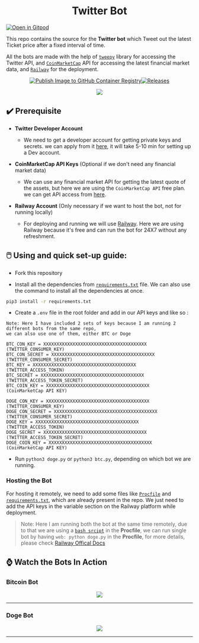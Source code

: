 <h1 align ="center">Twitter Bot</h1>

[![Open in Gitpod](https://gitpod.io/button/open-in-gitpod.svg)](https://gitpod.io/#https://github.com/Pradumnasaraf/Twitter_Bot.git)

This repo contains the source for the **Twitter bot** which Tweet out the latest Ticket price after a fixed interval of time.

All the bots are made with the help of [`tweepy`](https://github.com/tweepy/tweepy) library for accessing the Twitter API, and [`CoinMarketCap`](https://coinmarketcap.com/api/documentation/v1/) API for accessing the latest financial market data, and [`Railway`](https://railway.app/) for the deployment.


<div align="center">

[![Publish Image to GitHub Container Registry](https://github.com/Pradumnasaraf/Botchain/actions/workflows/publish-ghcr.yml/badge.svg)](https://github.com/Pradumnasaraf/Botchain/actions/workflows/publish-ghcr.yml)[![Releases](https://github.com/Pradumnasaraf/Botchain/actions/workflows/releases.yml/badge.svg)](https://github.com/Pradumnasaraf/Botchain/actions/workflows/releases.yml)

</div>

<p align="center"><img src="https://user-images.githubusercontent.com/51878265/150635263-e2c0e19b-2dcb-434c-a2a1-39a5f79e40d2.png"></p>

## ✔️ Prerequisite

- **Twitter Developer Account**

  - We need to get a developer account for getting private keys and secrets. we can apply from it [here](https://developer.twitter.com/en/portal/petition/essential/basic-info), it will take 5-10 min for setting up a Dev account.

- **CoinMarketCap API Keys** (Optional if we don't need any financial market data)

  - We can use any financial market API for getting the latest quote of the assets, but here we are using the `CoinMarketCap API` free plan. we can get API access from [here](https://coinmarketcap.com/api/).

- **Railway Account** (Only necessary if we want to host the bot, not for running locally)
  - For deploying and running we will use [Railway](https://railway.app/). Here we are using Railway because it's free and can run the bot for 24X7 without any refreshment.

## 🖱️ Using and quick set-up guide:

- Fork this repository

- Install all the dependencies from [`requirements.txt`](requirements.txt) file. We can also use the command to install all the dependencies at once.

```sh
pip3 install -r requirements.txt
```

- Create a `.env` file in the root folder and add in our API keys and like so :

```
Note: Here I have included 2 sets of keys because I am running 2 different bots from the same repo,
we can also use one of them, either BTC or Doge

BTC_CON_KEY = XXXXXXXXXXXXXXXXXXXXXXXXXXXXXXXXXXXXXXX     (TWITTER_CONSUMER_KEY)
BTC_CON_SECRET = XXXXXXXXXXXXXXXXXXXXXXXXXXXXXXXXXXXXXXX  (TWITTER_CONSUMER_SECRET)
BTC_KEY = XXXXXXXXXXXXXXXXXXXXXXXXXXXXXXXXXXXXXXX         (TWITTER_ACCESS_TOKEN)
BTC_SECRET = XXXXXXXXXXXXXXXXXXXXXXXXXXXXXXXXXXXXXXX      (TWITTER_ACCESS_TOKEN_SECRET)
BTC_COIN_KEY = XXXXXXXXXXXXXXXXXXXXXXXXXXXXXXXXXXXXXXX    (CoinMarketCap API KEY)

DOGE_CON_KEY = XXXXXXXXXXXXXXXXXXXXXXXXXXXXXXXXXXXXXXX      (TWITTER_CONSUMER_KEY)
DOGE_CON_SECRET = XXXXXXXXXXXXXXXXXXXXXXXXXXXXXXXXXXXXXXX   (TWITTER_CONSUMER_SECRET)
DOGE_KEY = XXXXXXXXXXXXXXXXXXXXXXXXXXXXXXXXXXXXXXX          (TWITTER_ACCESS_TOKEN)
DOGE_SECRET = XXXXXXXXXXXXXXXXXXXXXXXXXXXXXXXXXXXXXXX       (TWITTER_ACCESS_TOKEN_SECRET)
DOGE_COIN_KEY = XXXXXXXXXXXXXXXXXXXXXXXXXXXXXXXXXXXXXXX     (CoinMarketCap API KEY)
```

- Run `python3 doge.py` or `python3 btc.py`, depending on which bot we are running.

### Hosting the Bot

For hosting it remotely, we need to add some files like [`Procfile`](Procfile) and [`requirements.txt`](requirements.txt), which are already present in the repo. We just need to add the API keys in the variable section on the Railway platform while deployment.

> Note: Here I am running both the bot at the same time remotely, due to that we are using a [`bash srcipt`](run.sh) in the **Procfile**,
> we can run single bot by having `web: python doge.py` in the **Procfile**, for more details, please check [Railway Offical Docs](https://docs.railway.app/deploy/python)

## ⌚ Watch the Bots In Action

### Bitcoin Bot


<p align="center"><img src="https://user-images.githubusercontent.com/51878265/163385144-da82423a-4225-48c9-9388-4fc72e97c324.png"></p>

---

### Doge Bot


<p align="center"><img src="https://user-images.githubusercontent.com/51878265/163385127-4214c423-f57c-4137-8207-73ebd2f08c58.png"></p>

---
